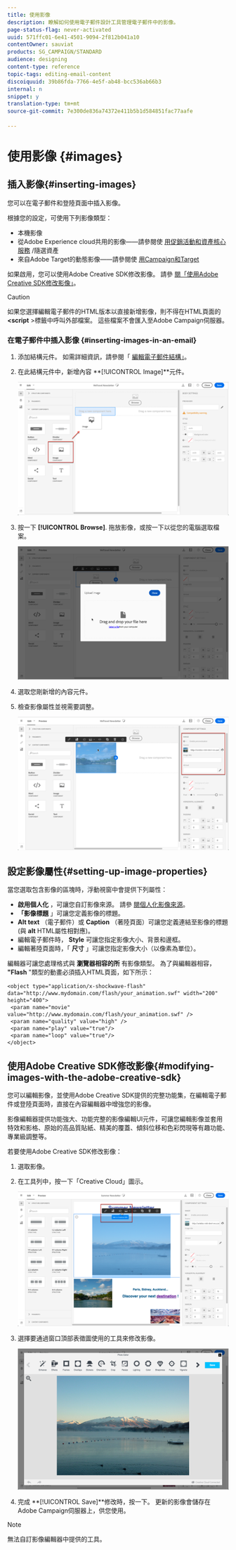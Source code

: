 ```yaml
---
title: 使用影像
description: 瞭解如何使用電子郵件設計工具管理電子郵件中的影像。
page-status-flag: never-activated
uuid: 571ffc01-6e41-4501-9094-2f812b041a10
contentOwner: sauviat
products: SG_CAMPAIGN/STANDARD
audience: designing
content-type: reference
topic-tags: editing-email-content
discoiquuid: 39b86fda-7766-4e5f-ab48-bcc536ab66b3
internal: n
snippet: y
translation-type: tm+mt
source-git-commit: 7e300de836a74372e411b5b1d584851fac77aafe

---
```



# 使用影像 {#images}

## 插入影像{#inserting-images}

您可以在電子郵件和登陸頁面中插入影像。

根據您的設定，可使用下列影像類型：

* 本機影像
* 從Adobe Experience cloud共用的影像——請參閱使 [用促銷活動和資產核心服務](../../integrating/using/working-with-campaign-and-assets-core-service.md) /隨選資產
* 來自Adobe Target的動態影像——請參閱使 [用Campaign和Target](../../integrating/using/about-campaign-target-integration.md)

如果啟用，您可以使用Adobe Creative SDK修改影像。 請參 [閱「使用Adobe Creative SDK修改影像」](#modifying-images-with-the-adobe-creative-sdk)。

>[!CAUTION]
>
>如果您選擇編輯電子郵件的HTML版本以直接新增影像，則不得在HTML頁面的 **&lt;script** >標籤中呼叫外部檔案。 這些檔案不會匯入至Adobe Campaign伺服器。

### 在電子郵件中插入影像 {#inserting-images-in-an-email}

1. 添加結構元件。 如需詳細資訊，請參閱「 [編輯電子郵件結構」](../../designing/using/designing-from-scratch.md#defining-the-email-structure)。
1. 在此結構元件中，新增內容 **[!UICONTROL Image]**元件。

   ![](assets/des_insert_images_1.png)

1. 按一下 **[!UICONTROL Browse]**. 拖放影像，或按一下以從您的電腦選取檔案。

   ![](assets/des_insert_images_2.png)

1. 選取您剛新增的內容元件。
1. 檢查影像屬性並視需要調整。

   ![](assets/des_insert_images_3.png)

## 設定影像屬性{#setting-up-image-properties}

當您選取包含影像的區塊時，浮動視窗中會提供下列屬性：

* **啟用個人化** ，可讓您自訂影像來源。 請參 [閱個人化影像來源](../../designing/using/personalization.md#personalizing-an-image-source)。
* **「影像標題** 」可讓您定義影像的標題。
* **Alt text** （電子郵件）或 **Caption** （著陸頁面）可讓您定義連結至影像的標題(與 **alt** HTML屬性相對應)。
* 編輯電子郵件時， **Style** 可讓您指定影像大小、背景和邊框。
* 編輯著陸頁面時，「 **尺寸** 」可讓您指定影像大小（以像素為單位）。

編輯器可讓您處理格式與 **瀏覽器相容的所** 有影像類型。 為了與編輯器相容， **&quot;Flash** &quot;類型的動畫必須插入HTML頁面，如下所示：

```
<object type="application/x-shockwave-flash" data="http://www.mydomain.com/flash/your_animation.swf" width="200" height="400">
 <param name="movie" value="http://www.mydomain.com/flash/your_animation.swf" />
 <param name="quality" value="high" />
 <param name="play" value="true"/>
 <param name="loop" value="true"/> 
</object>
```

## 使用Adobe Creative SDK修改影像{#modifying-images-with-the-adobe-creative-sdk}

您可以編輯影像，並使用Adobe Creative SDK提供的完整功能集，在編輯電子郵件或登陸頁面時，直接在內容編輯器中增強您的影像。

影像編輯器提供功能強大、功能完整的影像編輯UI元件，可讓您編輯影像並套用特效和影格、原始的高品質貼紙、精美的覆蓋、傾斜位移和色彩閃現等有趣功能、專業級調整等。

若要使用Adobe Creative SDK修改影像：

1. 選取影像。
1. 在工具列中，按一下「Creative Cloud」圖示。

   ![](assets/des_creative_sdk_icon.png)

1. 選擇要通過窗口頂部表徵圖使用的工具來修改影像。

   ![](assets/email_designer_ccsdktoolbar.png)

1. 完成 **[!UICONTROL Save]**修改時，按一下。 更新的影像會儲存在Adobe Campaign伺服器上，供您使用。

>[!NOTE]
無法自訂影像編輯器中提供的工具。
